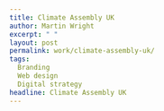 ```yaml
---
title: Climate Assembly UK
author: Martin Wright
excerpt: " "
layout: post
permalink: work/climate-assembly-uk/
tags:
  Branding
  Web design
  Digital strategy
headline: Climate Assembly UK
---
```

